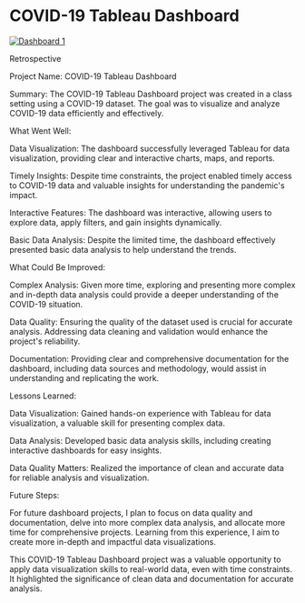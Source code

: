 # COVID-19 Tableau Dashboard

<div class='tableauPlaceholder' id='viz1696592201815' style='position: relative'><noscript><a href='#'><img alt='Dashboard 1 ' src='https:&#47;&#47;public.tableau.com&#47;static&#47;images&#47;co&#47;covid-19-geographic-disbtribution-worldwide-2020&#47;Dashboard1&#47;1_rss.png' style='border: none' /></a></noscript><object class='tableauViz'  style='display:none;'><param name='host_url' value='https%3A%2F%2Fpublic.tableau.com%2F' /> <param name='embed_code_version' value='3' /> <param name='site_root' value='' /><param name='name' value='covid-19-geographic-disbtribution-worldwide-2020&#47;Dashboard1' /><param name='tabs' value='no' /><param name='toolbar' value='yes' /><param name='static_image' value='https:&#47;&#47;public.tableau.com&#47;static&#47;images&#47;co&#47;covid-19-geographic-disbtribution-worldwide-2020&#47;Dashboard1&#47;1.png' /> <param name='animate_transition' value='yes' /><param name='display_static_image' value='yes' /><param name='display_spinner' value='yes' /><param name='display_overlay' value='yes' /><param name='display_count' value='yes' /><param name='language' value='en-GB' /></object></div>

Retrospective

Project Name: COVID-19 Tableau Dashboard

Summary:
The COVID-19 Tableau Dashboard project was created in a class setting using a COVID-19 dataset. The goal was to visualize and analyze COVID-19 data efficiently and effectively.

What Went Well:

Data Visualization: The dashboard successfully leveraged Tableau for data visualization, providing clear and interactive charts, maps, and reports.

Timely Insights: Despite time constraints, the project enabled timely access to COVID-19 data and valuable insights for understanding the pandemic's impact.

Interactive Features: The dashboard was interactive, allowing users to explore data, apply filters, and gain insights dynamically.

Basic Data Analysis: Despite the limited time, the dashboard effectively presented basic data analysis to help understand the trends.

What Could Be Improved:

Complex Analysis: Given more time, exploring and presenting more complex and in-depth data analysis could provide a deeper understanding of the COVID-19 situation.

Data Quality: Ensuring the quality of the dataset used is crucial for accurate analysis. Addressing data cleaning and validation would enhance the project's reliability.

Documentation: Providing clear and comprehensive documentation for the dashboard, including data sources and methodology, would assist in understanding and replicating the work.

Lessons Learned:

Data Visualization: Gained hands-on experience with Tableau for data visualization, a valuable skill for presenting complex data.

Data Analysis: Developed basic data analysis skills, including creating interactive dashboards for easy insights.

Data Quality Matters: Realized the importance of clean and accurate data for reliable analysis and visualization.

Future Steps:

For future dashboard projects, I plan to focus on data quality and documentation, delve into more complex data analysis, and allocate more time for comprehensive projects. Learning from this experience, I aim to create more in-depth and impactful data visualizations.

This COVID-19 Tableau Dashboard project was a valuable opportunity to apply data visualization skills to real-world data, even with time constraints. It highlighted the significance of clean data and documentation for accurate analysis.
